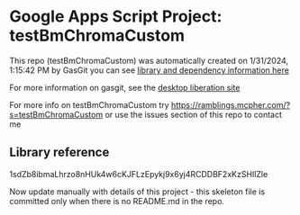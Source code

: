 # Google Apps Script Project: testBmChromaCustom
This repo (testBmChromaCustom) was automatically created on 1/31/2024, 1:15:42 PM by GasGit
you can see [library and dependency information here](dependencies.md)

For more information on gasgit, see the [desktop liberation site](https://ramblings.mcpher.com/drive-sdk-and-github/migrategasgit/ "desktop liberation")

For more info on testBmChromaCustom try https://ramblings.mcpher.com/?s=testBmChromaCustom or use the issues section of this repo to contact me
## Library reference
1sdZb8ibmaLhrzo8nHUk4w6cKJFLzEpykj9x6yj4RCDDBF2xKzSHIlZle

Now update manually with details of this project - this skeleton file is committed only when there is no README.md in the repo.